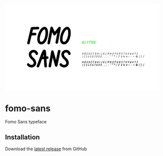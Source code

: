 ![Fomo Sans preview](fomo-sans-preview.png?raw=true)

# fomo-sans
Fomo Sans typeface

## Installation
Download the [latest release](https://github.com/usefomo/fomo-sans/releases) from GitHub
